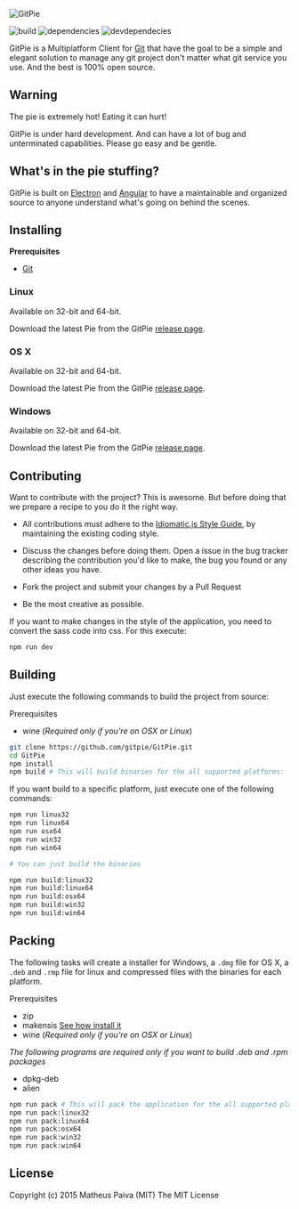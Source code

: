 ![GitPie](https://raw.githubusercontent.com/gitpie/GitPie/master/resources/images/gitpie-banner.png)

![build](https://travis-ci.org/gitpie/GitPie.svg)
![dependencies](https://david-dm.org/gitpie/GitPie.svg) ![devdependecies](https://david-dm.org/gitpie/GitPie/dev-status.svg?style=flat)

GitPie is a Multiplatform Client for [Git](https://git-scm.com/) that have the goal to be a simple and elegant solution to manage any git project don't matter what git service you use. And the best is 100% open source.

## Warning
The pie is extremely hot! Eating it can hurt!

GitPie is under hard development. And can have a lot of bug and unterminated capabilities. Please go easy and be gentle.

## What's in the pie stuffing?

GitPie is built on [Electron](https://github.com/atom/electron) and [Angular](https://github.com/angular/angular) to have a maintainable and organized source to anyone understand what's going on behind the scenes.

## Installing

**Prerequisites**

 - [Git](https://git-scm.com/downloads)

### Linux

Available on 32-bit and 64-bit.

Download the latest Pie from the GitPie [release page](https://github.com/gitpie/GitPie/releases).

### OS X

Available on 32-bit and 64-bit.

Download the latest Pie from the GitPie [release page](https://github.com/gitpie/GitPie/releases).

### Windows

Available on 32-bit and 64-bit.

Download the latest Pie from the GitPie [release page](https://github.com/gitpie/GitPie/releases).

## Contributing
Want to contribute with the project? This is awesome. But before doing that we prepare a recipe to you do it the right way.

- All contributions must adhere to the [Idiomatic.js Style Guide](https://github.com/rwaldron/idiomatic.js), by maintaining the existing coding style.

- Discuss the changes before doing them. Open a issue in the bug tracker describing the contribution you'd like to make, the bug you found or any other ideas you have.

- Fork the project and submit your changes by a Pull Request

- Be the most creative as possible.

If you want to make changes in the style of the application, you need to convert the sass code into css. For this execute:

```bash
npm run dev
```

## Building

Just execute the following commands to build the project from source:

Prerequisites
- wine (*Required only if you're on OSX or Linux*)

```bash
git clone https://github.com/gitpie/GitPie.git
cd GitPie
npm install
npm build # This will build binaries for the all supported platforms: `linux`, `osx` and `windows`
```

If you want build to a specific platform, just execute one of the following commands:

```sh
npm run linux32
npm run linux64
npm run osx64
npm run win32
npm run win64

# You can just build the binaries

npm run build:linux32
npm run build:linux64
npm run build:osx64
npm run build:win32
npm run build:win64
```

## Packing
The following tasks will create a installer for Windows, a `.dmg` file for OS X, a `.deb` and `.rmp` file for linux and compressed files with the binaries for each platform.

Prerequisites
- zip
- makensis [See how install it](https://github.com/loopline-systems/electron-builder#pre-requisites)
- wine (*Required only if you're on OSX or Linux*)

*The following  programs are required only if you want to build .deb and .rpm packages*

- dpkg-deb
- alien

```sh
npm run pack # This will pack the application for the all supported platforms: `linux`, `osx` and `windows`
npm run pack:linux32
npm run pack:linux64
npm run pack:osx64
npm run pack:win32
npm run pack:win64
```

## License
Copyright (c) 2015 Matheus Paiva (MIT) The MIT License
